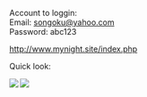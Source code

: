 Account to loggin:<br>
Email: songoku@yahoo.com<br>
Password: abc123<br>

http://www.mynight.site/index.php

Quick look:

<img src="quicklook.jpg" align='left'>


<img src="quicklook2.jpg" align='left'>

